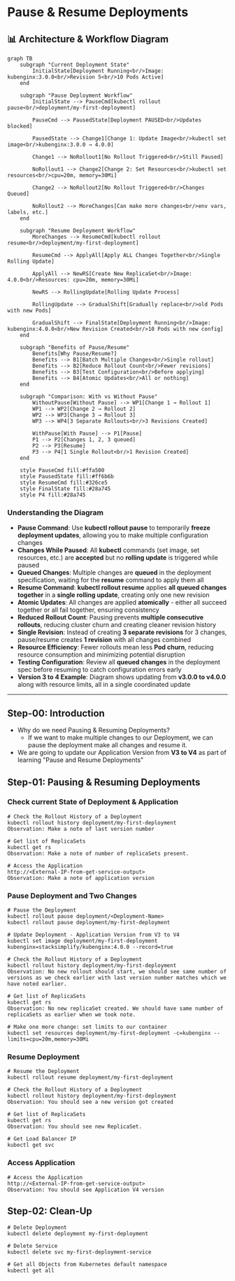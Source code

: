 # Pause & Resume Deployments

## 📊 Architecture & Workflow Diagram

```mermaid
graph TB
    subgraph "Current Deployment State"
        InitialState[Deployment Running<br/>Image: kubenginx:3.0.0<br/>Revision 5<br/>10 Pods Active]
    end
    
    subgraph "Pause Deployment Workflow"
        InitialState --> PauseCmd[kubectl rollout pause<br/>deployment/my-first-deployment]
        
        PauseCmd --> PausedState[Deployment PAUSED<br/>Updates blocked]
        
        PausedState --> Change1[Change 1: Update Image<br/>kubectl set image<br/>kubenginx:3.0.0 → 4.0.0]
        
        Change1 --> NoRollout1[No Rollout Triggered<br/>Still Paused]
        
        NoRollout1 --> Change2[Change 2: Set Resources<br/>kubectl set resources<br/>cpu=20m, memory=30Mi]
        
        Change2 --> NoRollout2[No Rollout Triggered<br/>Changes Queued]
        
        NoRollout2 --> MoreChanges[Can make more changes<br/>env vars, labels, etc.]
    end
    
    subgraph "Resume Deployment Workflow"
        MoreChanges --> ResumeCmd[kubectl rollout resume<br/>deployment/my-first-deployment]
        
        ResumeCmd --> ApplyAll[Apply ALL Changes Together<br/>Single Rolling Update]
        
        ApplyAll --> NewRS[Create New ReplicaSet<br/>Image: 4.0.0<br/>Resources: cpu=20m, memory=30Mi]
        
        NewRS --> RollingUpdate[Rolling Update Process]
        
        RollingUpdate --> GradualShift[Gradually replace<br/>old Pods with new Pods]
        
        GradualShift --> FinalState[Deployment Running<br/>Image: kubenginx:4.0.0<br/>New Revision Created<br/>10 Pods with new config]
    end
    
    subgraph "Benefits of Pause/Resume"
        Benefits[Why Pause/Resume?]
        Benefits --> B1[Batch Multiple Changes<br/>Single rollout]
        Benefits --> B2[Reduce Rollout Count<br/>Fewer revisions]
        Benefits --> B3[Test Configuration<br/>Before applying]
        Benefits --> B4[Atomic Updates<br/>All or nothing]
    end
    
    subgraph "Comparison: With vs Without Pause"
        WithoutPause[Without Pause] --> WP1[Change 1 → Rollout 1]
        WP1 --> WP2[Change 2 → Rollout 2]
        WP2 --> WP3[Change 3 → Rollout 3]
        WP3 --> WP4[3 Separate Rollouts<br/>3 Revisions Created]
        
        WithPause[With Pause] --> P1[Pause]
        P1 --> P2[Changes 1, 2, 3 queued]
        P2 --> P3[Resume]
        P3 --> P4[1 Single Rollout<br/>1 Revision Created]
    end
    
    style PauseCmd fill:#ffa500
    style PausedState fill:#ff6b6b
    style ResumeCmd fill:#326ce5
    style FinalState fill:#28a745
    style P4 fill:#28a745
```

### Understanding the Diagram

- **Pause Command**: Use **kubectl rollout pause** to temporarily **freeze deployment updates**, allowing you to make multiple configuration changes
- **Changes While Paused**: All **kubectl** commands (set image, set resources, etc.) are **accepted** but no **rolling update** is triggered while paused
- **Queued Changes**: Multiple changes are **queued** in the deployment specification, waiting for the **resume** command to apply them all
- **Resume Command**: **kubectl rollout resume** applies **all queued changes together** in a **single rolling update**, creating only one new revision
- **Atomic Updates**: All changes are applied **atomically** - either all succeed together or all fail together, ensuring consistency
- **Reduced Rollout Count**: Pausing prevents **multiple consecutive rollouts**, reducing cluster churn and creating cleaner revision history
- **Single Revision**: Instead of creating **3 separate revisions** for 3 changes, pause/resume creates **1 revision** with all changes combined
- **Resource Efficiency**: Fewer rollouts mean less **Pod churn**, reducing resource consumption and minimizing potential disruption
- **Testing Configuration**: Review all **queued changes** in the deployment spec before resuming to catch configuration errors early
- **Version 3 to 4 Example**: Diagram shows updating from **v3.0.0 to v4.0.0** along with resource limits, all in a single coordinated update

---

## Step-00: Introduction
- Why do we need Pausing & Resuming Deployments?
  - If we want to make multiple changes to our Deployment, we can pause the deployment make all changes and resume it. 
- We are going to update our Application Version from **V3 to V4** as part of learning "Pause and Resume Deployments"  

## Step-01: Pausing & Resuming Deployments
### Check current State of Deployment & Application
 ```
# Check the Rollout History of a Deployment
kubectl rollout history deployment/my-first-deployment  
Observation: Make a note of last version number

# Get list of ReplicaSets
kubectl get rs
Observation: Make a note of number of replicaSets present.

# Access the Application 
http://<External-IP-from-get-service-output>
Observation: Make a note of application version
```

### Pause Deployment and Two Changes
```
# Pause the Deployment
kubectl rollout pause deployment/<Deployment-Name>
kubectl rollout pause deployment/my-first-deployment

# Update Deployment - Application Version from V3 to V4
kubectl set image deployment/my-first-deployment kubenginx=stacksimplify/kubenginx:4.0.0 --record=true

# Check the Rollout History of a Deployment
kubectl rollout history deployment/my-first-deployment  
Observation: No new rollout should start, we should see same number of versions as we check earlier with last version number matches which we have noted earlier.

# Get list of ReplicaSets
kubectl get rs
Observation: No new replicaSet created. We should have same number of replicaSets as earlier when we took note. 

# Make one more change: set limits to our container
kubectl set resources deployment/my-first-deployment -c=kubenginx --limits=cpu=20m,memory=30Mi
```
### Resume Deployment 
```
# Resume the Deployment
kubectl rollout resume deployment/my-first-deployment

# Check the Rollout History of a Deployment
kubectl rollout history deployment/my-first-deployment  
Observation: You should see a new version got created

# Get list of ReplicaSets
kubectl get rs
Observation: You should see new ReplicaSet.

# Get Load Balancer IP
kubectl get svc
```
### Access Application
```
# Access the Application 
http://<External-IP-from-get-service-output>
Observation: You should see Application V4 version
```


## Step-02: Clean-Up
```
# Delete Deployment
kubectl delete deployment my-first-deployment

# Delete Service
kubectl delete svc my-first-deployment-service

# Get all Objects from Kubernetes default namespace
kubectl get all
```